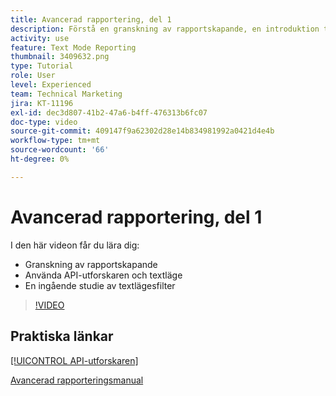 ```yaml
---
title: Avancerad rapportering, del 1
description: Förstå en granskning av rapportskapande, en introduktion till [!UICONTROL API-utforskaren] och textläge samt en ingående studie av textlägesfilter.
activity: use
feature: Text Mode Reporting
thumbnail: 3409632.png
type: Tutorial
role: User
level: Experienced
team: Technical Marketing
jira: KT-11196
exl-id: dec3d807-41b2-47a6-b4ff-476313b6fc07
doc-type: video
source-git-commit: 409147f9a62302d28e14b834981992a0421d4e4b
workflow-type: tm+mt
source-wordcount: '66'
ht-degree: 0%

---
```


# Avancerad rapportering, del 1

I den här videon får du lära dig:

* Granskning av rapportskapande
* Använda API-utforskaren och textläge
* En ingående studie av textlägesfilter

>[!VIDEO](https://video.tv.adobe.com/v/3409632/?quality=12&learn=on)

## Praktiska länkar

[[!UICONTROL API-utforskaren]](https://developer.adobe.com/workfront/api-explorer/)

[Avancerad rapporteringsmanual](/help/assets/advanced-reporting-manual.pdf)
